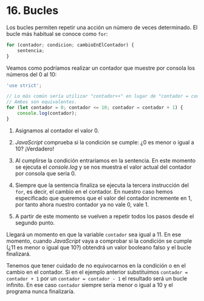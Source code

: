 # 16. Bucles

Los bucles permiten repetir una acción un número de veces determinado. El bucle más habitual se conoce como `for`:

```javascript
for (contador; condicion; cambioEnElContador) {
    sentencia;
}
```

Veamos como podríamos realizar un contador que muestre por consola los números del 0 al 10:

```javascript
'use strict';

// Lo más común sería utilizar "contador++" en lugar de "contador = contador + 1".
// Ambos son equivalentes.
for (let contador = 0; contador <= 10; contador = contador + 1) {
    console.log(contador);
}
```

1. Asignamos al contador el valor 0.

2. *JavaScript* comprueba si la condición se cumple: ¿0 es menor o igual a 10? ¡Verdadero!

3. Al cumplirse la condición entraríamos en la sentencia. En este momento se ejecuta el *console.log* y se nos muestra el valor actual del contador por consola que sería 0.

4. Siempre que la sentencia finaliza se ejecuta la tercera instrucción del `for`, es decir, el cambio en el contador. En nuestro caso hemos especificado que queremos que el valor del contador incremente en 1, por tanto ahora nuestro contador ya no vale 0, vale 1.

5. A partir de este momento se vuelven a repetir todos los pasos desde el segundo punto.

Llegará un momento en que la variable `contador` sea igual a 11. En ese momento, cuando *JavaScript* vaya a comprobar si la condición se cumple (¿11 es menor o igual que 10?) obtendrá un valor booleano falso y el bucle finalizará.

Tenemos que tener cuidado de no equivocarnos en la condición o en el cambio en el contador. Si en el ejemplo anterior substituímos `contador = contador + 1` por un `contador = contador - 1` el resultado será un bucle infinito. En ese caso `contador` siempre sería menor o igual a 10 y el programa nunca finalizaría. 
 